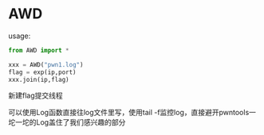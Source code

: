 # AWD

usage:

```python
from AWD import *

xxx = AWD("pwn1.log")
flag = exp(ip,port)
xxx.join(ip,flag)
```

新建flag提交线程

可以使用Log函数直接往log文件里写，使用tail -f监控log，直接避开pwntools一坨一坨的Log盖住了我们感兴趣的部分